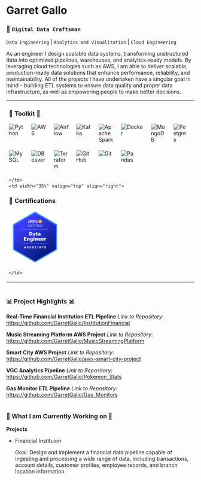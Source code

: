 # Garret Gallo

### :construction_worker: **`Digital Data Craftsman`**  
`Data Engineering` | `Analytics and Visualization` | `Cloud Engineering`

As an engineer I design scalable data systems, transforming unstructured data 
into optimized pipelines, warehouses, and analytics-ready models. By leveraging cloud 
technologies such as AWS, I am able to deliver scalable, production-ready data solutions 
that enhance performance, reliability, and maintainability. All of the projects I
have undertaken have a singular goal in mind – building ETL systems to ensure data quality
and proper data infrastructure, as well as empowering people to make better decisions.

<table>
  <tr>
    <td width="65%" valign="top">

### :hammer: Toolkit :hammer:
<div style="display: flex; gap: 20px; flex-wrap: wrap; margin-bottom: 20px;">
  <img alt="Python" width="40" src="https://cdn.jsdelivr.net/gh/devicons/devicon@latest/icons/python/python-original-wordmark.svg" />
  <img alt="AWS" width="40" src="https://cdn.jsdelivr.net/gh/devicons/devicon@latest/icons/amazonwebservices/amazonwebservices-original-wordmark.svg" />
  <img alt="Airflow" width="40" src="https://cdn.jsdelivr.net/gh/devicons/devicon@latest/icons/apacheairflow/apacheairflow-original.svg" />
  <img alt="Kafka" width="40" src="https://cdn.jsdelivr.net/gh/devicons/devicon@latest/icons/apachekafka/apachekafka-original.svg" />
  <img alt="Apache Spark" width="40" src="https://cdn.jsdelivr.net/gh/devicons/devicon@latest/icons/apachespark/apachespark-original-wordmark.svg" />
  <img alt="Docker" width="60" src="https://cdn.jsdelivr.net/gh/devicons/devicon@latest/icons/docker/docker-original.svg" />
  <img alt="MongoDB" width="40" src="https://cdn.jsdelivr.net/gh/devicons/devicon@latest/icons/mongodb/mongodb-original-wordmark.svg" />
  <img alt="Postgres" width="40" src="https://cdn.jsdelivr.net/gh/devicons/devicon@latest/icons/postgresql/postgresql-original.svg" />
  <img alt="MySQL" width="40" src="https://cdn.jsdelivr.net/gh/devicons/devicon@latest/icons/mysql/mysql-original-wordmark.svg" />
  <img alt="DBeaver" width="40" src="https://cdn.jsdelivr.net/gh/devicons/devicon@latest/icons/dbeaver/dbeaver-original.svg" />
  <img alt="Terraform" width="40" src="https://cdn.jsdelivr.net/gh/devicons/devicon@latest/icons/terraform/terraform-original-wordmark.svg" />
  <img alt="GitHub" width="40" src="https://cdn.jsdelivr.net/gh/devicons/devicon@latest/icons/github/github-original.svg" />
  <img alt="Git" width="40" src="https://cdn.jsdelivr.net/gh/devicons/devicon@latest/icons/git/git-original.svg" />
  <img alt="Pandas" width="40" src="https://cdn.jsdelivr.net/gh/devicons/devicon@latest/icons/pandas/pandas-original-wordmark.svg" />
</div>

    </td>
    <td width="35%" valign="top" align="right">

### 📜 Certifications
<img src="image.png" width="140" />

    </td>
  </tr>
</table>

#

### :bar_chart: Project Highlights :bar_chart:
**Real-Time Financial Institution ETL Pipeline**
  *Link to Repository*: https://github.com/GarretGallo/InstitutionFinancial

**Music Streaming Platform AWS Project**
  *Link to Repository*: https://github.com/GarretGallo/MusicStreamingPlatform

**Smart City AWS Project**
  *Link to Repository*: https://github.com/GarretGallo/aws-smart-city-project

**VGC Analytics Pipeline**
  *Link to Repository*: https://github.com/GarretGallo/Pokemon_Stats
  
**Gas Monitor ETL Pipeline**
  *Link to Repository*: https://github.com/GarretGallo/Gas_Monitors

#

### :memo: What I am Currently Working on :memo:
**Projects**
  * Financial Instituion 

    Goal: Design and implement a financial data pipeline capable of ingesting and processing a wide range of data, including transactions, account details, customer profiles, employee records, and branch location information.
